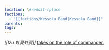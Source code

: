```yaml
---
location: \#reddit-rplace
factions:
  - "[[factions/Kessoku Band|Kessoku Band]]"
parents: 
tags: 
---
```

*[[Izu 虹夏虹夏]]* [takes on the role of commander.](https://discord.com/channels/1093664259273130084/1131230952119615600/1131429870963011585)
